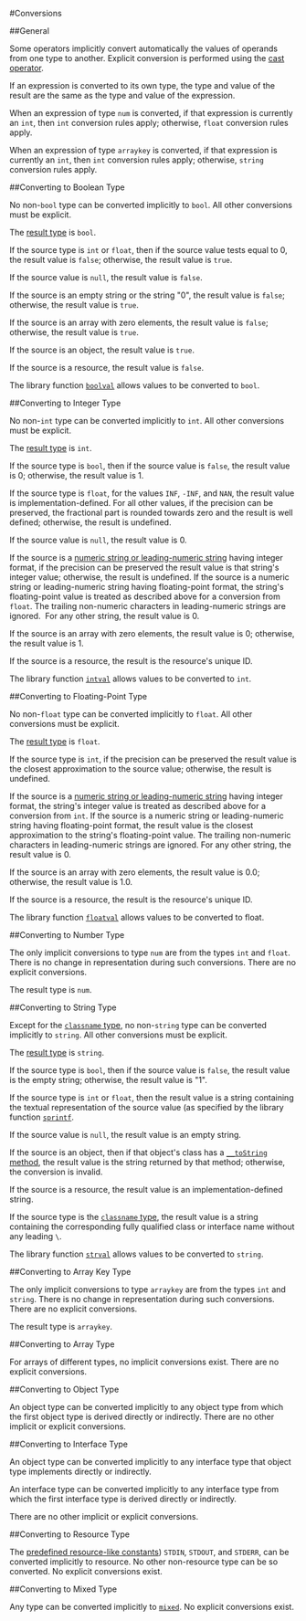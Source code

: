 #Conversions

##General

Some operators implicitly convert automatically the values of operands
from one type to another. Explicit conversion is performed using the
[cast operator](10-expressions.md#cast-operator).

If an expression is converted to its own type, the type and value of the
result are the same as the type and value of the expression.

When an expression of type `num` is converted, if that expression is currently 
an `int`, then `int` conversion rules apply; otherwise, `float` conversion rules apply.

When an expression of type `arraykey` is converted, if that expression is 
currently an `int`, then `int` conversion rules apply; otherwise, `string` 
conversion rules apply.

##Converting to Boolean Type

No non-`bool` type can be converted implicitly to `bool`. All other conversions 
must be explicit.

The [result type](http://docs.hhvm.com/manual/en/language.types.boolean.php#language.types.boolean.casting) is `bool`.

If the source type is `int` or `float`, then if the source value tests equal
to 0, the result value is `false`; otherwise, the result value is `true`.

If the source value is `null`, the result value is `false`.

If the source is an empty string or the string "0", the result value is
`false`; otherwise, the result value is `true`.

If the source is an array with zero elements, the result value is `false`;
otherwise, the result value is `true`.

If the source is an object, the result value is `true`.

If the source is a resource, the result value is `false`.

The library function [`boolval`](http://www.php.net/boolval) allows values to be converted to
`bool`.

##Converting to Integer Type

No non-`int` type can be converted implicitly to `int`. All other conversions must be explicit.

The [result type](http://docs.hhvm.com/manual/en/language.types.integer.php#language.types.integer.casting) is `int`.

If the source type is `bool`, then if the source value is `false`, the
result value is 0; otherwise, the result value is 1.

If the source type is `float`, for the values `INF`, `-INF`, and `NAN`, the
result value is implementation-defined. For all other values, if the
precision can be preserved, the fractional part is rounded towards zero
and the result is well defined; otherwise, the result is undefined.

If the source value is `null`, the result value is 0.

If the source is a [numeric string or leading-numeric string](05-types.md#the-string-type)
having integer format, if the precision can be preserved the result
value is that string's integer value; otherwise, the result is
undefined. If the source is a numeric string or leading-numeric string
having floating-point format, the string's floating-point value is
treated as described above for a conversion from `float`. The trailing
non-numeric characters in leading-numeric strings are ignored.  For any
other string, the result value is 0.

If the source is an array with zero elements, the result value is 0;
otherwise, the result value is 1.

If the source is a resource, the result is the resource's unique ID.

The library function [`intval`](http://docs.hhvm.com/manual/en/function.intval.php) allows values
to be converted to `int`.

##Converting to Floating-Point Type

No non-`float` type can be converted implicitly to `float`. All other 
conversions must be explicit.

The [result type](http://docs.hhvm.com/manual/en/language.types.float.php#language.types.float.casting) is `float`.

If the source type is `int`, if the precision can be preserved the result
value is the closest approximation to the source value; otherwise, the
result is undefined.

If the source is a [numeric string or leading-numeric string](05-types.md#the-string-type)
having integer format, the string's integer value is treated as
described above for a conversion from `int`. If the source is a numeric
string or leading-numeric string having floating-point format, the
result value is the closest approximation to the string's floating-point
value. The trailing non-numeric characters in leading-numeric strings
are ignored. For any other string, the result value is 0.

If the source is an array with zero elements, the result value is 0.0; 
otherwise, the result value is 1.0.

If the source is a resource, the result is the resource's unique ID.

The library function [`floatval`](http://www.php.net/floatval) allows values to be converted to
float.

##Converting to Number Type

The only implicit conversions to type `num` are from the types `int` and
`float`. There is no change in representation during such conversions. There are no explicit conversions.

The result type is `num`.

##Converting to String Type

Except for the [`classname` type](05-types.md#the-classname-type), no non-`string` type can be converted implicitly to `string`. All other conversions must be explicit.

The [result type](http://docs.hhvm.com/manual/en/language.types.string.php#language.types.string.casting) is `string`.

If the source type is `bool`, then if the source value is `false`, the
result value is the empty string; otherwise, the result value is "1".

If the source type is `int` or `float`, then the result value is a string
containing the textual representation of the source value (as specified
by the library function [`sprintf`](http://www.php.net/sprintf).

If the source value is `null`, the result value is an empty string.

If the source is an object, then if that object's class has a
[`__toString` method](16-classes.md#method-__tostring), the result value is the string returned
by that method; otherwise, the conversion is invalid.

If the source is a resource, the result value is an
implementation-defined string.

If the source type is the [`classname` type](05-types.md#the-classname-type), the result value is a string containing the corresponding fully qualified class or interface name without any leading `\`.

The library function [`strval`](http://www.php.net/strval) allows values to be converted to
`string`.

##Converting to Array Key Type

The only implicit conversions to type `arraykey` are from the types `int` 
and `string`. There is no change in representation during such conversions. 
There are no explicit conversions.

The result type is `arraykey`.

##Converting to Array Type

For arrays of different types, no implicit conversions exist. There are no 
explicit conversions.

##Converting to Object Type

An object type can be converted implicitly to any object type from which the first object type is derived directly or indirectly. There are no other implicit or explicit conversions.

##Converting to Interface Type

An object type can be converted implicitly to any interface type that object 
type implements directly or indirectly.

An interface type can be converted implicitly to any interface type from which 
the first interface type is derived directly or indirectly.

There are no other implicit or explicit conversions.

##Converting to Resource Type

The [predefined resource-like constants](05-types.md#resource-types)) `STDIN`, `STDOUT`, and 
`STDERR`, can be converted implicitly to resource. No other non-resource type 
can be so converted. No explicit conversions exist.

##Converting to Mixed Type

Any type can be converted implicitly to [`mixed`](05-types.md#nullable-types). No explicit conversions
exist.
